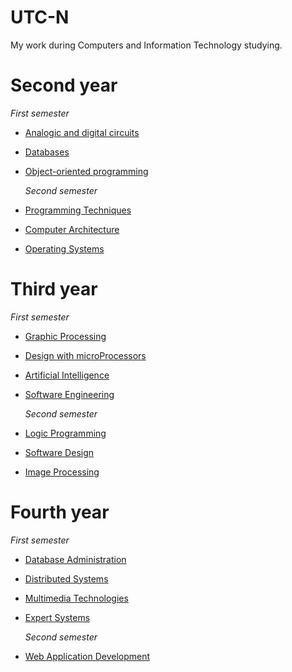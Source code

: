 # UTC-N
My work during Computers and Information Technology studying.
# **Second year**
  *First semester*
+ [Analogic and digital circuits](https://github.com/OviGolban/Analogic-and-Digital-Circuits)
+ [Databases](https://github.com/OviGolban/Database)
+ [Object-oriented programming](https://github.com/OviGolban/Object-oriented-programming)

  *Second semester*
+ [Programming Techniques](https://github.com/OviGolban/Programming-Techniques)
+ [Computer Architecture](https://github.com/OviGolban/Computer-Architecture)
+ [Operating Systems](https://github.com/OviGolban/Operating-Systems)

# **Third year**
  *First semester*
+ [Graphic Processing](https://github.com/OviGolban/Graphic-Processing)
+ [Design with microProcessors](https://github.com/OviGolban/Design-with-microProcessors)
+ [Artificial Intelligence](https://github.com/OviGolban/Artificial-Intelligence)
+ [Software Engineering](https://github.com/OviGolban/Software-Engineering)

  *Second semester*
+ [Logic Programming](https://github.com/OviGolban/Logic-Programming)
+ [Software Design](https://github.com/OviGolban/SoftwareDesign)
+ [Image Processing](https://github.com/OviGolban/Image-Processing)

# **Fourth year**
  *First semester*
+ [Database Administration](https://github.com/OviGolban/Database-Administration)
+ [Distributed Systems](https://github.com/OviGolban/Distributed-Systems)
+ [Multimedia Technologies](https://github.com/OviGolban/Multimedia-Technologies)
+ [Expert Systems](https://github.com/OviGolban/Expert-Systems)

  *Second semester*
+ [Web Application Development](https://github.com/OviGolban/Web-application-development)
  

